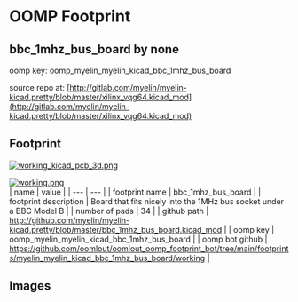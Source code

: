 # OOMP Footprint  
## bbc_1mhz_bus_board  by none  
  
oomp key: oomp_myelin_myelin_kicad_bbc_1mhz_bus_board  
  
source repo at: [http://gitlab.com/myelin/myelin-kicad.pretty/blob/master/xilinx_vqg64.kicad_mod](http://gitlab.com/myelin/myelin-kicad.pretty/blob/master/xilinx_vqg64.kicad_mod)  
## Footprint  
  
[![working_kicad_pcb_3d.png](working_kicad_pcb_3d_600.png)](working_kicad_pcb_3d.png)  
  
[![working.png](working_600.png)](working.png)  
| name | value | 
| --- | --- | 
| footprint name | bbc_1mhz_bus_board | 
| footprint description | Board that fits nicely into the 1MHz bus socket under a BBC Model B | 
| number of pads | 34 | 
| github path | http://github.com/myelin/myelin-kicad.pretty/blob/master/bbc_1mhz_bus_board.kicad_mod | 
| oomp key | oomp_myelin_myelin_kicad_bbc_1mhz_bus_board | 
| oomp bot github | https://github.com/oomlout/oomlout_oomp_footprint_bot/tree/main/footprints/myelin_myelin_kicad_bbc_1mhz_bus_board/working | 
## Images  
